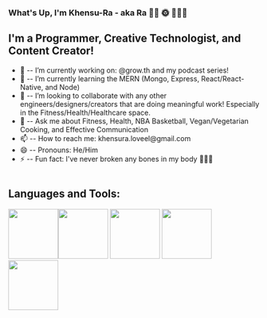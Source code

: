 ### What's Up, I'm Khensu-Ra - aka Ra 🤙🏾 🌞 👨🏾‍💻 

## I'm a Programmer, Creative Technologist, and Content Creator!

<ul>
  <li> 🔭 -- I’m currently working on: @grow.th and my podcast series! </li>
  <li> 🌱 -- I’m currently learning the MERN (Mongo, Express, React/React-Native, and Node)</li>
  <li> 👯  -- I’m looking to collaborate with any other engineers/designers/creators that are doing meaningful work! Especially in the Fitness/Health/Healthcare space. </li>
  <li> 💬  -- Ask me about Fitness, Health, NBA Basketball, Vegan/Vegetarian Cooking, and Effective Communication </li>
  <li> 📫  -- How to reach me: khensura.loveel@gmail.com </li>
  <li> 😄 -- Pronouns: He/Him </li>
  <li> ⚡ -- Fun fact: I've never broken any bones in my body 🤷🏾‍♂️ </li>
</ul>

```html
```
## Languages and Tools:
 <img src="https://cdn.jsdelivr.net/npm/programming-languages-logos/src/javascript/javascript.png" height="100"><img src="https://cdn.jsdelivr.net/npm/programming-languages-logos/src/html/html.png" height="100">
  <img src="https://cdn.jsdelivr.net/npm/programming-languages-logos/src/python/python.png" height="100"> 
  <img src="https://cdn.jsdelivr.net/npm/programming-languages-logos/src/swift/swift.png" height="100">
  <img src="https://cdn.jsdelivr.net/npm/programming-languages-logos/src/css/css.png" height="100">
